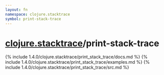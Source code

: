 ```yaml
---
layout: fn
namespace: clojure.stacktrace
symbol: print-stack-trace
---
```


# [clojure.stacktrace](../)/print-stack-trace

{% include 1.4.0/clojure.stacktrace/print_stack_trace/docs.md %}
{% include 1.4.0/clojure.stacktrace/print_stack_trace/examples.md %}
{% include 1.4.0/clojure.stacktrace/print_stack_trace/src.md %}

